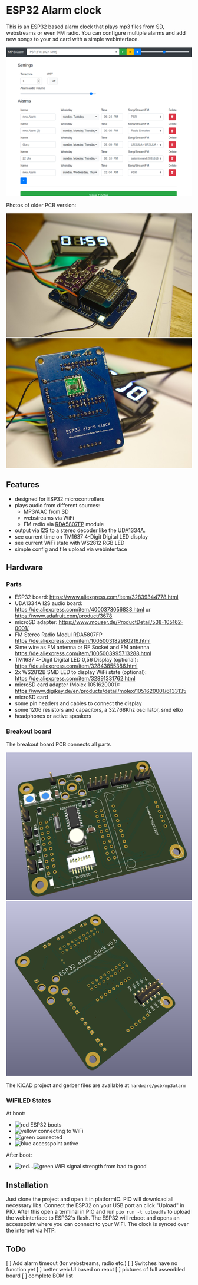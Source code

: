 # ESP32 Alarm clock

This is an ESP32 based alarm clock that plays mp3 files from SD, webstreams or even FM radio.
You can configure multiple alarms and add new songs to your sd card with a simple webinterface.

![Screenshot](doc/screen01.png "Screenshot of webinterface")

Photos of older PCB version:

![photo](doc/photo01.jpg "Photo of old PCB top")
![photo](doc/photo02.jpg "Photo of old PCB bottom")

## Features

- designed for ESP32 microcontrollers
- plays audio from different sources:
  - MP3/AAC from SD
  - webstreams via WiFi
  - FM radio via [RDA5807FP](https://opendevices.ru/wp-content/uploads/2015/10/RDA5807FP.pdf) module
- output via I2S to a stereo decoder like the [UDA1334A](https://learn.adafruit.com/adafruit-i2s-stereo-decoder-uda1334a).
- see current time on TM1637 4-Digit Digital LED display
- see current WiFi state with WS2812 RGB LED
- simple config and file upload via webinterface

## Hardware

### Parts

- ESP32 board: <https://www.aliexpress.com/item/32839344778.html>
- UDA1334A I2S audio board: <https://de.aliexpress.com/item/4000373056838.html> or <https://www.adafruit.com/product/3678>
- microSD adapter: <https://www.mouser.de/ProductDetail/538-105162-0001/>
- FM Stereo Radio Modul RDA5807FP <https://de.aliexpress.com/item/1005003182980216.html>
- Sime wire as FM antenna or RF Socket and FM antenna <https://de.aliexpress.com/item/1005003995713288.html>
- TM1637 4-Digit Digital LED 0,56 Display (optional): <https://de.aliexpress.com/item/32843855386.html>
- 2x WS2812B SMD LED to display WiFi state (optional): <https://de.aliexpress.com/item/32891331762.html>
- microSD card adapter (Molex 1051620001): <https://www.digikey.de/en/products/detail/molex/1051620001/6133135>
- microSD card
- some pin headers and cables to connect the display
- some 1206 resistors and capacitors, a 32.768Khz oscillator, smd elko
- headphones or active speakers

### Breakout board

The breakout board PCB connects all parts

![PCB top](doc/pcb_3d_top.png "PCB top")
![PCB bottom](doc/pcb_3d_bottom.png "PCB bottom")

The KiCAD project and gerber files are available at `hardware/pcb/mp3alarm`

### WiFiLED States

At boot:

- ![red](https://via.placeholder.com/15/f03c15/000000?text=+) ESP32 boots
- ![yellow](https://via.placeholder.com/15/ffff00/000000?text=+) connecting to WiFi 
- ![green](https://via.placeholder.com/15/00ff00/000000?text=+) connected
- ![blue](https://via.placeholder.com/15/00aaff/000000?text=+) accesspoint active

After boot:

-  ![red](https://via.placeholder.com/15/f03c15/000000?text=+)...![green](https://via.placeholder.com/15/00ff00/000000?text=+) WiFi signal strength from bad to good

## Installation

Just clone the project and open it in platformIO. PIO will download all necessary libs. Connect the ESP32 on your USB port an click "Upload" in PIO. After this open a terminal in PIO and run `pio run -t uploadfs` to upload the webinterface to ESP32's flash.
The ESP32 will reboot and opens an accesspoint where you can connect to your WiFi. The clock is synced over the internet via NTP.

## ToDo

[ ] Add alarm timeout (for webstreams, radio etc.)
[ ] Switches have no function yet
[ ] better web UI based on react
[ ] pictures of full assembled board
[ ] complete BOM list